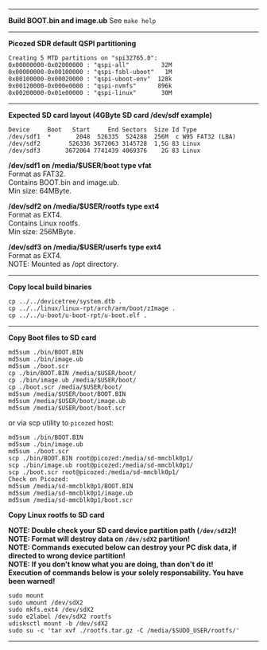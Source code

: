 
---  
**Build BOOT.bin and image.ub**
See ```make help```

---
**Picozed SDR default QSPI partitioning**  
```  
Creating 5 MTD partitions on "spi32765.0":
0x00000000-0x02000000 : "qspi-all"         32M
0x00000000-0x00100000 : "qspi-fsbl-uboot"   1M
0x00100000-0x00020000 : "qspi-uboot-env"  128k
0x00120000-0x000e0000 : "qspi-nvmfs"      896k
0x00200000-0x01e00000 : "qspi-linux"       30M
```

---
**Expected SD card layout (4GByte SD card /dev/sdf example)**
```
Device     Boot   Start     End Sectors  Size Id Type
/dev/sdf1  *       2048  526335  524288  256M  c W95 FAT32 (LBA)
/dev/sdf2        526336 3672063 3145728  1,5G 83 Linux
/dev/sdf3       3672064 7741439 4069376    2G 83 Linux
```  

**/dev/sdf1 on /media/$USER/boot type vfat**  
Format as FAT32.  
Contains BOOT.bin and image.ub.  
Min size: 64MByte.  

**/dev/sdf2 on /media/$USER/rootfs type ext4**  
Format as EXT4.  
Contains Linux rootfs.  
Min size: 256MByte.  

**/dev/sdf3 on /media/$USER/userfs type ext4**  
Format as EXT4.  
NOTE: Mounted as /opt directory.  

---

**Copy local build binaries**
```  
cp ../../devicetree/system.dtb .
cp ../../linux/linux-rpt/arch/arm/boot/zImage .
cp ../../u-boot/u-boot-rpt/u-boot.elf .
```  

---

**Copy Boot files to SD card**  

```  
md5sum ./bin/BOOT.BIN
md5sum ./bin/image.ub
md5sum ./boot.scr
cp ./bin/BOOT.BIN /media/$USER/boot/
cp ./bin/image.ub /media/$USER/boot/
cp ./boot.scr /media/$USER/boot/
md5sum /media/$USER/boot/BOOT.BIN
md5sum /media/$USER/boot/image.ub
md5sum /media/$USER/boot/boot.scr
```  

or via scp utility to ```picozed``` host:  
```  
md5sum ./bin/BOOT.BIN
md5sum ./bin/image.ub
md5sum ./boot.scr
scp ./bin/BOOT.BIN root@picozed:/media/sd-mmcblk0p1/
scp ./bin/image.ub root@picozed:/media/sd-mmcblk0p1/
scp ./boot.scr root@picozed:/media/sd-mmcblk0p1/
Check on Picozed:
md5sum /media/sd-mmcblk0p1/BOOT.BIN
md5sum /media/sd-mmcblk0p1/image.ub
md5sum /media/sd-mmcblk0p1/boot.scr
```  

**Copy Linux rootfs to SD card**  
  
**NOTE: Double check your SD card device partition path (```/dev/sdX2```)!**  
**NOTE: Format will destroy data on ```/dev/sdX2``` partition!**  
**NOTE: Commands executed below can destroy your PC disk data, if directed to wrong device partition!**  
**NOTE: If you don't know what you are doing, than don't do it!**  
**Execution of commands below is your solely responsability. You have been warned!**  
  
```
sudo mount
sudo umount /dev/sdX2
sudo mkfs.ext4 /dev/sdX2
sudo e2label /dev/sdX2 rootfs
udisksctl mount -b /dev/sdX2
sudo su -c 'tar xvf ./rootfs.tar.gz -C /media/$SUDO_USER/rootfs/'
```  

---


